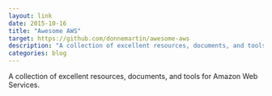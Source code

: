 ```yaml
---
layout: link
date: 2015-10-16
title: "Awesome AWS"
target: https://github.com/donnemartin/awesome-aws
description: "A collection of excellent resources, documents, and tools for Amazon Web Services."
categories: blog
---
```


A collection of excellent resources, documents, and tools for Amazon Web Services.
